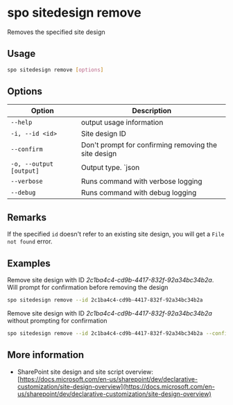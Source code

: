 # spo sitedesign remove

Removes the specified site design

## Usage

```sh
spo sitedesign remove [options]
```

## Options

Option|Description
------|-----------
`--help`|output usage information
`-i, --id <id>`|Site design ID
`--confirm`|Don't prompt for confirming removing the site design
`-o, --output [output]`|Output type. `json|text`. Default `text`
`--verbose`|Runs command with verbose logging
`--debug`|Runs command with debug logging

## Remarks

If the specified `id` doesn't refer to an existing site design, you will get a `File not found` error.

## Examples

Remove site design with ID _2c1ba4c4-cd9b-4417-832f-92a34bc34b2a_. Will prompt for confirmation before removing the design

```sh
spo sitedesign remove --id 2c1ba4c4-cd9b-4417-832f-92a34bc34b2a
```

Remove site design with ID _2c1ba4c4-cd9b-4417-832f-92a34bc34b2a_ without prompting for confirmation

```sh
spo sitedesign remove --id 2c1ba4c4-cd9b-4417-832f-92a34bc34b2a --confirm
```

## More information

- SharePoint site design and site script overview: [https://docs.microsoft.com/en-us/sharepoint/dev/declarative-customization/site-design-overview](https://docs.microsoft.com/en-us/sharepoint/dev/declarative-customization/site-design-overview)
